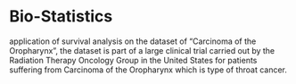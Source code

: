 # Bio-Statistics
application of survival analysis on the dataset of “Carcinoma of the Oropharynx”, the dataset is part of a large clinical trial carried out by the Radiation Therapy Oncology Group in the United States for patients suffering from Carcinoma of the Oropharynx which is type of throat cancer.
